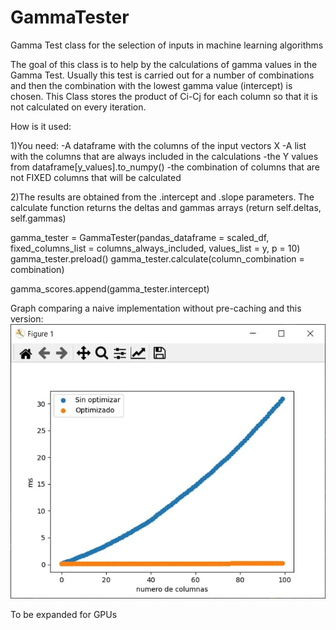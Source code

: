# GammaTester
Gamma Test class for the selection of inputs in machine learning algorithms

The goal of this class is to help by the calculations of gamma values in the Gamma Test.
Usually this test is carried out for a number of combinations and then the combination with the lowest gamma value (intercept) is chosen.
This Class stores the product of Ci-Cj for each column so that it is not calculated on every iteration.

How is it used:

1)You need:
-A dataframe with the columns of the input vectors X
-A list with the columns that are always included in the calculations
-the Y values from dataframe[y_values].to_numpy()
-the combination of columns that are not FIXED columns that will be calculated

2)The results are obtained from the .intercept and .slope parameters.
The calculate function returns the deltas and gammas arrays (return self.deltas, self.gammas)

gamma_tester = GammaTester(pandas_dataframe = scaled_df,
                             fixed_columns_list = columns_always_included,
                             values_list = y,
                             p = 10)
gamma_tester.preload()
gamma_tester.calculate(column_combination = combination)

gamma_scores.append(gamma_tester.intercept)

Graph comparing a naive implementation without pre-caching and this version:
![Naive vs half-optimized implementation](https://github.com/simancas-es/GammaTester/blob/main/naive_vs_optimized.jpg)


To be expanded for GPUs
